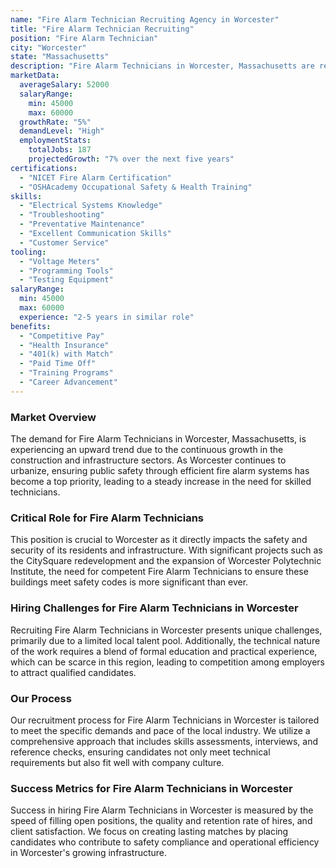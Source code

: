 ```yaml
---
name: "Fire Alarm Technician Recruiting Agency in Worcester"
title: "Fire Alarm Technician Recruiting"
position: "Fire Alarm Technician"
city: "Worcester"
state: "Massachusetts"
description: "Fire Alarm Technicians in Worcester, Massachusetts are responsible for installing, maintaining, and repairing fire alarm systems to ensure they are functioning properly and meet safety standards."
marketData:
  averageSalary: 52000
  salaryRange:
    min: 45000
    max: 60000
  growthRate: "5%"
  demandLevel: "High"
  employmentStats:
    totalJobs: 187
    projectedGrowth: "7% over the next five years"
certifications:
  - "NICET Fire Alarm Certification"
  - "OSHAcademy Occupational Safety & Health Training"
skills:
  - "Electrical Systems Knowledge"
  - "Troubleshooting"
  - "Preventative Maintenance"
  - "Excellent Communication Skills"
  - "Customer Service"
tooling:
  - "Voltage Meters"
  - "Programming Tools"
  - "Testing Equipment"
salaryRange:
  min: 45000
  max: 60000
  experience: "2-5 years in similar role"
benefits:
  - "Competitive Pay"
  - "Health Insurance"
  - "401(k) with Match"
  - "Paid Time Off"
  - "Training Programs"
  - "Career Advancement"
---
```


### Market Overview
The demand for Fire Alarm Technicians in Worcester, Massachusetts, is experiencing an upward trend due to the continuous growth in the construction and infrastructure sectors. As Worcester continues to urbanize, ensuring public safety through efficient fire alarm systems has become a top priority, leading to a steady increase in the need for skilled technicians.

### Critical Role for Fire Alarm Technicians
This position is crucial to Worcester as it directly impacts the safety and security of its residents and infrastructure. With significant projects such as the CitySquare redevelopment and the expansion of Worcester Polytechnic Institute, the need for competent Fire Alarm Technicians to ensure these buildings meet safety codes is more significant than ever.

### Hiring Challenges for Fire Alarm Technicians in Worcester
Recruiting Fire Alarm Technicians in Worcester presents unique challenges, primarily due to a limited local talent pool. Additionally, the technical nature of the work requires a blend of formal education and practical experience, which can be scarce in this region, leading to competition among employers to attract qualified candidates.

### Our Process
Our recruitment process for Fire Alarm Technicians in Worcester is tailored to meet the specific demands and pace of the local industry. We utilize a comprehensive approach that includes skills assessments, interviews, and reference checks, ensuring candidates not only meet technical requirements but also fit well with company culture.

### Success Metrics for Fire Alarm Technicians in Worcester
Success in hiring Fire Alarm Technicians in Worcester is measured by the speed of filling open positions, the quality and retention rate of hires, and client satisfaction. We focus on creating lasting matches by placing candidates who contribute to safety compliance and operational efficiency in Worcester's growing infrastructure.